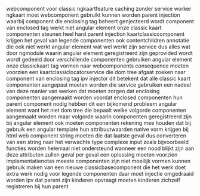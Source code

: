 webcomponent voor classic ngkaartfeature caching zonder service worker ngkaart moet webcomponent gebruikt kunnen worden parent injection waarbij component die enclosing tag beheert genjecteerd wordt component van enclosed tag werkt niet angular element onze classic kaart componenten steunen heel hard parent injection kaartclassiccomponent krijgen het geval van legende componenten ook contentchildren annotatie die ook niet werkt angular element wat wel werkt zijn service dus alles wat door ngmodule waarin angular element geregistreerd zijn geprovided wordt wordt gedeeld door verschillende componenten gebruiken angular element onze classickaart tag vormen naar webcomponents consequence moeten voorzien een kaartclassiclocatorservice die dom tree afgaat zoeken naar component van enclosing tag ipv injector dit betekent dat alle classic kaart componenten aangepast moeten worden die service gebruiken een nadeel van deze manier van werken dat moeten zorgen dat enclosing componenten aangemaakt worden voordat enclosed componenten hun parent component nodig hebben dit een bijkomend probleem angular element want het niet dom tree die bepaalt welke volgorde componenten aangemaakt worden maar volgorde waarin componenten geregistreerd zijn bij angular element ook moeten componenten rekening mee houden dat bij gebruik een angular template hun attribuutwaarden native vorm krijgen bij html web component string moeten die dat laatste geval dus converteren van een string naar het verwachte type complexe input zoals bijvoorbeeld functies worden helemaal niet ondersteund wanneer een nood blijkt zijn aan deze attributen zullen geval per geval een oplossing moeten voorzien implementatienotas meeste componenten zijn niet moeilijk vormen kunnen gebruik maken van een nieuwe classicbasecomponent die het werk doet extra werk nodig voor legende componenten daar moet injectie omgedraaid worden ipv dat parent zijn kinderen opvraagt moeten kinderen zichzelf registreren bij hun parent